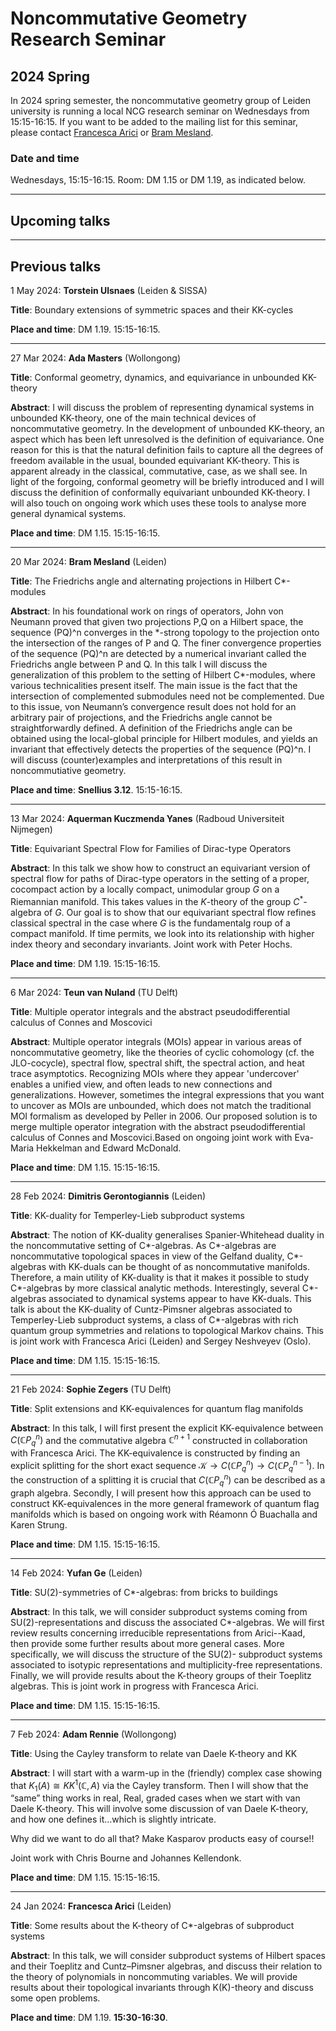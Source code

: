 <head>
    <script src="https://cdn.mathjax.org/mathjax/latest/MathJax.js?config=TeX-AMS-MML_HTMLorMML" type="text/javascript"></script>
    <script type="text/x-mathjax-config">
        MathJax.Hub.Config({
            tex2jax: {
            skipTags: ['script', 'noscript', 'style', 'textarea', 'pre'],
            inlineMath: [['$','$']]
            }
        });
    </script>
</head>

# Noncommutative Geometry Research Seminar

## 2024 Spring

In 2024 spring semester, the noncommutative geometry group of Leiden university is running a local NCG research seminar on Wednesdays from 15:15-16:15. If you want to be added to the mailing list for this seminar, please contact [Francesca Arici](https://pub.math.leidenuniv.nl/~aricif2/) or [Bram Mesland](https://pub.math.leidenuniv.nl/~meslandb2/).

### Date and time

Wednesdays, 15:15-16:15. Room: DM 1.15 or DM 1.19, as indicated below.

---

## Upcoming talks

---

## Previous talks

1 May 2024: **Torstein Ulsnaes** (Leiden & SISSA)

**Title**: Boundary extensions of symmetric spaces and their KK-cycles

**Place and time**: DM 1.19. 15:15-16:15. 

---

27 Mar 2024: **Ada Masters** (Wollongong)

**Title**: Conformal geometry, dynamics, and equivariance in unbounded KK-theory

**Abstract**: I will discuss the problem of representing dynamical systems in unbounded KK-theory, one of the main technical devices of noncommutative geometry. In the development of unbounded KK-theory, an aspect which has been left unresolved is the definition of equivariance. One reason for this is that the natural definition fails to capture all the degrees of freedom available in the usual, bounded equivariant KK-theory. This is apparent already in the classical, commutative, case, as we shall see. In light of the forgoing, conformal geometry will be briefly introduced and I will discuss the definition of conformally equivariant unbounded KK-theory. I will also touch on ongoing work which uses these tools to analyse more general dynamical systems.

**Place and time**: DM 1.15. 15:15-16:15. 

---

20 Mar 2024: **Bram Mesland** (Leiden)

**Title**: The Friedrichs angle and alternating projections in Hilbert C\*-modules

**Abstract**: In his foundational work on rings of operators, John von Neumann proved that given two projections P,Q on a Hilbert space, the sequence (PQ)^n converges in the \*-strong topology to the projection onto the intersection of the ranges of P and Q. The finer convergence properties of the sequence (PQ)^n are detected by a numerical invariant called the Friedrichs angle between P and Q. In this talk I will discuss the generalization of this problem to the setting of Hilbert C\*-modules, where various technicalities present itself. The main issue is the fact that the intersection of complemented submodules need not be complemented. Due to this issue, von Neumann’s convergence result does not hold for an arbitrary pair of projections, and the Friedrichs angle cannot be straightforwardly defined. A definition of the Friedrichs angle can be obtained using the local-global principle for Hilbert modules, and yields an invariant that effectively detects the properties of the sequence (PQ)^n. I will discuss (counter)examples and interpretations of this result in noncommutiative geometry.

**Place and time**: **Snellius 3.12**. 15:15-16:15. 

---

13 Mar 2024: **Aquerman Kuczmenda Yanes** (Radboud Universiteit Nijmegen)

**Title**: Equivariant Spectral Flow for Families of Dirac-type Operators

**Abstract**: In this talk we show how to construct an equivariant version of spectral flow for paths of Dirac-type operators in the setting of a proper, cocompact action by a locally compact, unimodular group $G$ on a Riemannian manifold. This takes values in the $K$-theory of the group $C^*$-algebra of $G$. Our goal is to show that our equivariant spectral flow refines classical spectral in the case where $G$ is the fundamentalg roup of a compact manifold. If time permits, we look into its relationship with higher index theory and secondary invariants. Joint work with Peter Hochs.

**Place and time**: DM 1.19. 15:15-16:15. 

---

6 Mar 2024: **Teun van Nuland** (TU Delft)

**Title**: Multiple operator integrals and the abstract pseudodifferential calculus of Connes and Moscovici

**Abstract**: Multiple operator integrals (MOIs) appear in various areas of noncommutative geometry, like the theories of cyclic cohomology (cf. the JLO-cocycle), spectral flow, spectral shift, the spectral action, and heat trace asymptotics. Recognizing MOIs where they appear 'undercover' enables a unified view, and often leads to new connections and generalizations. However, sometimes the integral expressions that you want to uncover as MOIs are unbounded, which does not match the traditional MOI formalism as developed by Peller in 2006. Our proposed solution is to merge multiple operator integration with the abstract pseudodifferential calculus of Connes and Moscovici.Based on ongoing joint work with Eva-Maria Hekkelman and Edward McDonald.

**Place and time**: DM 1.15. 15:15-16:15. 

---

28 Feb 2024: **Dimitris Gerontogiannis** (Leiden)

**Title**: KK-duality for Temperley-Lieb subproduct systems 

**Abstract**: The notion of KK-duality generalises Spanier-Whitehead duality in the noncommutative setting of C\*-algebras. As C\*-algebras are noncommutative topological spaces in view of the Gelfand duality, C\*-algebras with KK-duals can be thought of as noncommutative manifolds. Therefore, a main utility of KK-duality is that it makes it possible to study C\*-algebras by more classical analytic methods. Interestingly, several C\*-algebras associated to dynamical systems appear to have KK-duals. This talk is about the KK-duality of Cuntz-Pimsner algebras associated to Temperley-Lieb subproduct systems, a class of C\*-algebras with rich quantum group symmetries and relations to topological Markov chains. This is joint work with Francesca Arici (Leiden) and Sergey Neshveyev (Oslo). 

**Place and time**: DM 1.15. 15:15-16:15. 

---

21 Feb 2024: **Sophie Zegers** (TU Delft)

**Title**: Split extensions and KK-equivalences for quantum flag manifolds

**Abstract**: In this talk, I will first present the explicit KK-equivalence between $C(\mathbb{C}P_q^n)$ and the commutative algebra $\mathbb{C}^{n+1}$ constructed in collaboration with Francesca Arici. The KK-equivalence is constructed by finding an explicit splitting for the short exact sequence $\mathcal{K}\to C(\mathbb{C}P_q^n)\to C(\mathbb{C}P_q^{n-1})$. In the construction of a splitting it is crucial that $C(\mathbb{C}P_q^n)$ can be described as a graph algebra. Secondly, I will present how this approach can be used to construct KK-equivalences in the more general framework of quantum flag manifolds which is based on ongoing work with Réamonn Ó Buachalla and Karen Strung.  

**Place and time**: DM 1.15. 15:15-16:15. 

---

14 Feb 2024: **Yufan Ge** (Leiden)

**Title**: SU(2)-symmetries of C*-algebras: from bricks to buildings

**Abstract**: In this talk, we will consider subproduct systems coming from SU(2)-representations and discuss the associated C*-algebras. We will first review results concerning irreducible representations from Arici--Kaad, then provide some further results about more general cases. More specifically, we will discuss the structure of the SU(2)- subproduct systems associated to isotypic representations and multiplicity-free representations. Finally, we will provide results about the K-theory groups of their Toeplitz algebras. This is joint work in progress with Francesca Arici.

**Place and time**: DM 1.15. 15:15-16:15. 

---

7 Feb 2024: **Adam Rennie** (Wollongong)

**Title**: Using the Cayley transform to relate van Daele K-theory and KK

**Abstract**: I will start with a warm-up in the (friendly) complex case showing that $K_1(A)\cong KK^1(\mathbb{C},A)$ via the Cayley transform. Then I will show that the “same” thing works in real, Real, graded cases when we start with van Daele K-theory. This will involve some discussion of van Daele K-theory, and how one defines it...which is slightly intricate. 

Why did we want to do all that? Make Kasparov products easy of course!!

Joint work with Chris Bourne and Johannes Kellendonk.

**Place and time**: DM 1.15. 15:15-16:15. 

---

24 Jan 2024: **Francesca Arici** (Leiden)

**Title**: Some results about the K-theory of C*-algebras of subproduct systems

**Abstract**: In this talk, we will consider subproduct systems of Hilbert spaces and their Toeplitz and Cuntz–Pimsner algebras, and discuss their relation to the theory of polynomials in noncommuting variables. We will provide results about their topological invariants through K(K)-theory and discuss some open problems.

**Place and time**: DM 1.19. **15:30-16:30**. 
